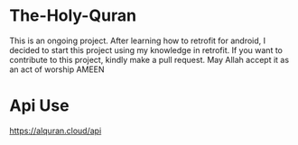 # The-Holy-Quran
This is an ongoing project. After learning how to retrofit for android, I decided to start this project using my knowledge in retrofit. If you want to contribute to this project,
kindly make a pull request. May Allah accept it as an act of worship AMEEN
# Api Use
https://alquran.cloud/api
